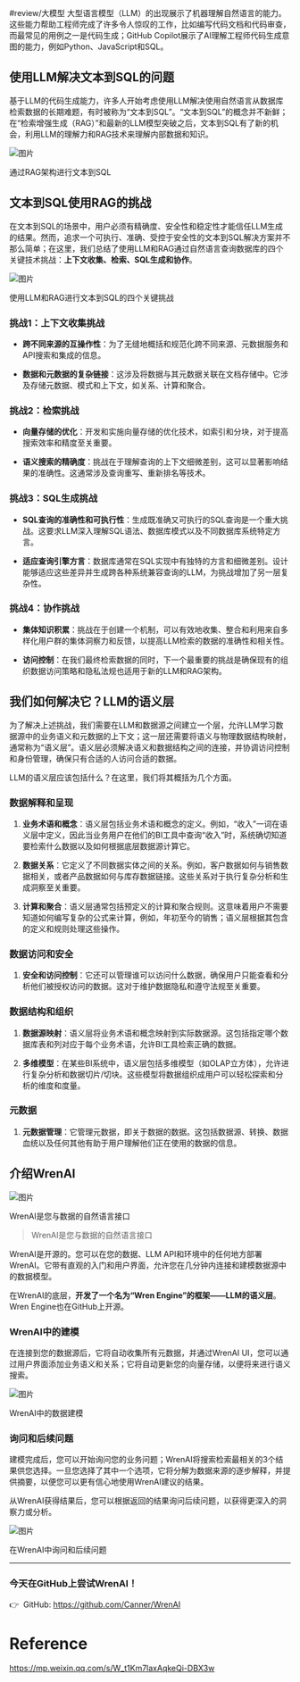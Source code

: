 #review/大模型
大型语言模型（LLM）的出现展示了机器理解自然语言的能力。这些能力帮助工程师完成了许多令人惊叹的工作，比如编写代码文档和代码审查，而最常见的用例之一是代码生成；GitHub Copilot展示了AI理解工程师代码生成意图的能力，例如Python、JavaScript和SQL。

## 使用LLM解决文本到SQL的问题

基于LLM的代码生成能力，许多人开始考虑使用LLM解决使用自然语言从数据库检索数据的长期难题，有时被称为“文本到SQL”。“文本到SQL”的概念并不新鲜；在“检索增强生成（RAG）”和最新的LLM模型突破之后，文本到SQL有了新的机会，利用LLM的理解力和RAG技术来理解内部数据和知识。

![图片](https://mmbiz.qpic.cn/mmbiz_png/USdKNuVuKuk3w2JKJq0eTiaWQxIiaEibHtwgrXYwbbiaHnzBRWN4wHgI8JQVqXhzJBPJrZibwnpicRe7gwHH95pnOXOg/640?wx_fmt=png&from=appmsg&tp=webp&wxfrom=5&wx_lazy=1&wx_co=1)

通过RAG架构进行文本到SQL

## 文本到SQL使用RAG的挑战

在文本到SQL的场景中，用户必须有精确度、安全性和稳定性才能信任LLM生成的结果。然而，追求一个可执行、准确、受控于安全性的文本到SQL解决方案并不那么简单；在这里，我们总结了使用LLM和RAG通过自然语言查询数据库的四个关键技术挑战：**上下文收集、检索、SQL生成和协作**。

![图片](https://mmbiz.qpic.cn/mmbiz_png/USdKNuVuKuk3w2JKJq0eTiaWQxIiaEibHtwLiaBPliav27ABqOHfM0lsGlILVKLEkcsu22G2icCGySrdciaL2z1GbgaFQ/640?wx_fmt=png&from=appmsg&tp=webp&wxfrom=5&wx_lazy=1&wx_co=1)

使用LLM和RAG进行文本到SQL的四个关键挑战

### 挑战1：上下文收集挑战

- **跨不同来源的互操作性**：为了无缝地概括和规范化跨不同来源、元数据服务和API搜索和集成的信息。
    
- **数据和元数据的复杂链接**：这涉及将数据与其元数据关联在文档存储中。它涉及存储元数据、模式和上下文，如关系、计算和聚合。
    

### 挑战2：检索挑战

- **向量存储的优化**：开发和实施向量存储的优化技术，如索引和分块，对于提高搜索效率和精度至关重要。
    
- **语义搜索的精确度**：挑战在于理解查询的上下文细微差别，这可以显著影响结果的准确性。这通常涉及查询重写、重新排名等技术。
    

### 挑战3：SQL生成挑战

- **SQL查询的准确性和可执行性**：生成既准确又可执行的SQL查询是一个重大挑战。这要求LLM深入理解SQL语法、数据库模式以及不同数据库系统特定方言。
    
- **适应查询引擎方言**：数据库通常在SQL实现中有独特的方言和细微差别。设计能够适应这些差异并生成跨各种系统兼容查询的LLM，为挑战增加了另一层复杂性。
    

### 挑战4：协作挑战

- **集体知识积累**：挑战在于创建一个机制，可以有效地收集、整合和利用来自多样化用户群的集体洞察力和反馈，以提高LLM检索的数据的准确性和相关性。
    
- **访问控制**：在我们最终检索数据的同时，下一个最重要的挑战是确保现有的组织数据访问策略和隐私法规也适用于新的LLM和RAG架构。
    

## 我们如何解决它？LLM的语义层

为了解决上述挑战，我们需要在LLM和数据源之间建立一个层，允许LLM学习数据源中的业务语义和元数据的上下文；这一层还需要将语义与物理数据结构映射，通常称为“语义层”。语义层必须解决语义和数据结构之间的连接，并协调访问控制和身份管理，确保只有合适的人访问合适的数据。

LLM的语义层应该包括什么？在这里，我们将其概括为几个方面。

### 数据解释和呈现

1. **业务术语和概念**：语义层包括业务术语和概念的定义。例如，“收入”一词在语义层中定义，因此当业务用户在他们的BI工具中查询“收入”时，系统确切知道要检索什么数据以及如何根据底层数据源计算它。
    
2. **数据关系**：它定义了不同数据实体之间的关系。例如，客户数据如何与销售数据相关，或者产品数据如何与库存数据链接。这些关系对于执行复杂分析和生成洞察至关重要。
    
3. **计算和聚合**：语义层通常包括预定义的计算和聚合规则。这意味着用户不需要知道如何编写复杂的公式来计算，例如，年初至今的销售；语义层根据其包含的定义和规则处理这些操作。
    

### 数据访问和安全

1. **安全和访问控制**：它还可以管理谁可以访问什么数据，确保用户只能查看和分析他们被授权访问的数据。这对于维护数据隐私和遵守法规至关重要。
    

### 数据结构和组织

1. **数据源映射**：语义层将业务术语和概念映射到实际数据源。这包括指定哪个数据库表和列对应于每个业务术语，允许BI工具检索正确的数据。
    
2. **多维模型**：在某些BI系统中，语义层包括多维模型（如OLAP立方体），允许进行复杂分析和数据切片/切块。这些模型将数据组织成用户可以轻松探索和分析的维度和度量。
    

### 元数据

1. **元数据管理**：它管理元数据，即关于数据的数据。这包括数据源、转换、数据血统以及任何其他有助于用户理解他们正在使用的数据的信息。
    

## 介绍WrenAI

![图片](https://mmbiz.qpic.cn/mmbiz_png/USdKNuVuKuk3w2JKJq0eTiaWQxIiaEibHtwT1vDMtp6JVOic8q8K83NpG8PehBOJaP3fN2gvCOfKAwZdCQ6Rv88OvA/640?wx_fmt=png&from=appmsg&tp=webp&wxfrom=5&wx_lazy=1&wx_co=1)

WrenAI是您与数据的自然语言接口

> WrenAI是您与数据的自然语言接口

WrenAI是开源的。您可以在您的数据、LLM API和环境中的任何地方部署WrenAI。它带有直观的入门和用户界面，允许您在几分钟内连接和建模数据源中的数据模型。

在WrenAI的底层，**开发了一个名为“Wren Engine”的框架——LLM的语义层**。Wren Engine也在GitHub上开源。

### WrenAI中的建模

在连接到您的数据源后，它将自动收集所有元数据，并通过WrenAI UI，您可以通过用户界面添加业务语义和关系；它将自动更新您的向量存储，以便将来进行语义搜索。

![图片](https://mmbiz.qpic.cn/mmbiz_png/USdKNuVuKuk3w2JKJq0eTiaWQxIiaEibHtwLsCSxCv886meLMlib4bdOKJYDJ0wVkRAzQ7I08OYdfbg4IbMspQMFrQ/640?wx_fmt=png&from=appmsg&tp=webp&wxfrom=5&wx_lazy=1&wx_co=1)

WrenAI中的数据建模

### 询问和后续问题

建模完成后，您可以开始询问您的业务问题；WrenAI将搜索检索最相关的3个结果供您选择。一旦您选择了其中一个选项，它将分解为数据来源的逐步解释，并提供摘要，以便您可以更有信心地使用WrenAI建议的结果。

从WrenAI获得结果后，您可以根据返回的结果询问后续问题，以获得更深入的洞察力或分析。

![图片](https://mmbiz.qpic.cn/mmbiz_png/USdKNuVuKuk3w2JKJq0eTiaWQxIiaEibHtwnKwtiaW3OBQ3cJT5WGWhkibGPqLBiaSnGPFNXJRfTV6Im3n4la1cOia4uA/640?wx_fmt=png&from=appmsg&tp=webp&wxfrom=5&wx_lazy=1&wx_co=1)

在WrenAI中询问和后续问题

---

### 今天在GitHub上尝试WrenAI！

👉  GitHub: https://github.com/Canner/WrenAI

# Reference
https://mp.weixin.qq.com/s/W_t1Km7laxAqkeQi-DBX3w